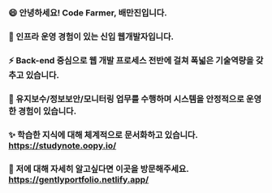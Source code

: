 ### 😄  안녕하세요! Code Farmer, 배만진입니다.
### 🌱  인프라 운영 경험이 있는 신입 웹개발자입니다.
### ⚡  Back-end 중심으로 웹 개발 프로세스 전반에 걸쳐 폭넓은 기술역량을 갖추고 있습니다.
### 👯  유지보수/정보보안/모니터링 업무를 수행하며 시스템을 안정적으로 운영한 경험이 있습니다.
### ✨  학습한 지식에 대해 체계적으로 문서화하고 있습니다. https://studynote.oopy.io/
### 💬  저에 대해 자세히 알고싶다면 이곳을 방문해주세요. https://gentlyportfolio.netlify.app/
